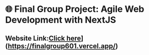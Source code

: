 # 🌐 **Final Group Project: Agile Web Development with NextJS**

## **Website Link:[Click here](http://[example.com)](https://finalgroup601.vercel.app/)**


 
